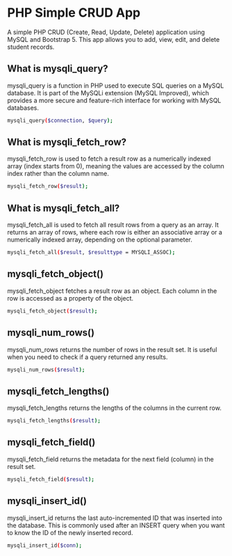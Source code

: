 #  PHP Simple CRUD App
A simple PHP CRUD (Create, Read, Update, Delete) application using MySQL and Bootstrap 5. This app allows you to add, view, edit, and delete student records.


## What is mysqli_query?
mysqli_query is a function in PHP used to execute SQL queries on a MySQL database. It is part of the MySQLi extension (MySQL Improved), which provides a more secure and feature-rich interface for working with MySQL databases.

```bash
mysqli_query($connection, $query);
```


## What is mysqli_fetch_row?
mysqli_fetch_row is used to fetch a result row as a numerically indexed array (index starts from 0), meaning the values are accessed by the column index rather than the column name.
```bash
mysqli_fetch_row($result);
```


## What is mysqli_fetch_all?
mysqli_fetch_all is used to fetch all result rows from a query as an array. It returns an array of rows, where each row is either an associative array or a numerically indexed array, depending on the optional parameter.

```bash
mysqli_fetch_all($result, $resulttype = MYSQLI_ASSOC);
```


## mysqli_fetch_object()
mysqli_fetch_object fetches a result row as an object. Each column in the row is accessed as a property of the object.
```bash
mysqli_fetch_object($result);
```


## mysqli_num_rows()
mysqli_num_rows returns the number of rows in the result set. It is useful when you need to check if a query returned any results.
```bash
mysqli_num_rows($result);

```

## mysqli_fetch_lengths()
mysqli_fetch_lengths returns the lengths of the columns in the current row.
```bash
mysqli_fetch_lengths($result);
```


## mysqli_fetch_field()
mysqli_fetch_field returns the metadata for the next field (column) in the result set.
```bash
mysqli_fetch_field($result);
```


## mysqli_insert_id()
mysqli_insert_id returns the last auto-incremented ID that was inserted into the database. This is commonly used after an INSERT query when you want to know the ID of the newly inserted record.

```bash
mysqli_insert_id($conn);
```